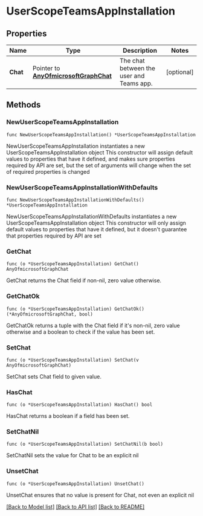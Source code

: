 # UserScopeTeamsAppInstallation

## Properties

Name | Type | Description | Notes
------------ | ------------- | ------------- | -------------
**Chat** | Pointer to [**AnyOfmicrosoftGraphChat**](anyOf&lt;microsoft.graph.chat&gt;.md) | The chat between the user and Teams app. | [optional] 

## Methods

### NewUserScopeTeamsAppInstallation

`func NewUserScopeTeamsAppInstallation() *UserScopeTeamsAppInstallation`

NewUserScopeTeamsAppInstallation instantiates a new UserScopeTeamsAppInstallation object
This constructor will assign default values to properties that have it defined,
and makes sure properties required by API are set, but the set of arguments
will change when the set of required properties is changed

### NewUserScopeTeamsAppInstallationWithDefaults

`func NewUserScopeTeamsAppInstallationWithDefaults() *UserScopeTeamsAppInstallation`

NewUserScopeTeamsAppInstallationWithDefaults instantiates a new UserScopeTeamsAppInstallation object
This constructor will only assign default values to properties that have it defined,
but it doesn't guarantee that properties required by API are set

### GetChat

`func (o *UserScopeTeamsAppInstallation) GetChat() AnyOfmicrosoftGraphChat`

GetChat returns the Chat field if non-nil, zero value otherwise.

### GetChatOk

`func (o *UserScopeTeamsAppInstallation) GetChatOk() (*AnyOfmicrosoftGraphChat, bool)`

GetChatOk returns a tuple with the Chat field if it's non-nil, zero value otherwise
and a boolean to check if the value has been set.

### SetChat

`func (o *UserScopeTeamsAppInstallation) SetChat(v AnyOfmicrosoftGraphChat)`

SetChat sets Chat field to given value.

### HasChat

`func (o *UserScopeTeamsAppInstallation) HasChat() bool`

HasChat returns a boolean if a field has been set.

### SetChatNil

`func (o *UserScopeTeamsAppInstallation) SetChatNil(b bool)`

 SetChatNil sets the value for Chat to be an explicit nil

### UnsetChat
`func (o *UserScopeTeamsAppInstallation) UnsetChat()`

UnsetChat ensures that no value is present for Chat, not even an explicit nil

[[Back to Model list]](../README.md#documentation-for-models) [[Back to API list]](../README.md#documentation-for-api-endpoints) [[Back to README]](../README.md)


